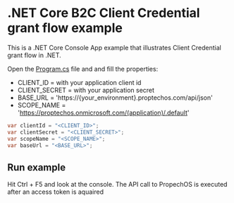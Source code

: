 # .NET Core B2C Client Credential grant flow example
This is a .NET Core Console App example that illustrates Client Credential grant flow in .NET.

Open the [Program.cs](https://github.com/idun-corp/Idun-Examples/blob/apps-team-b2c-examples/ProptechOS-Api/examples/netcore-b2c-client-credential-flow-console-app/Program.cs) file and and fill the properties:
* CLIENT_ID = with your application client id
* CLIENT_SECRET = with your application secret
* BASE_URL = 'https://{your_environment}.proptechos.com/api/json'
* SCOPE_NAME = 'https://proptechos.onmicrosoft.com/(application)/.default'

```C#
var clientId = "<CLIENT_ID>";
var clientSecret = "<CLIENT_SECRET>";
var scopeName = "<SCOPE_NAME>";
var baseUrl = "<BASE_URL>";
```

## Run example
Hit Ctrl + F5 and look at the console. The API call to PropechOS is executed after an access token is aquaired
